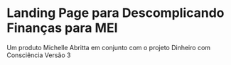 # Landing Page para Descomplicando Finanças para MEI
Um produto Michelle Abritta em conjunto com o projeto Dinheiro com Consciência
Versão 3